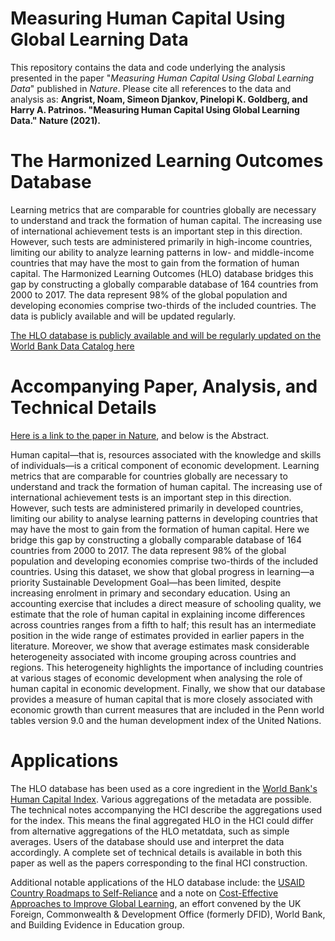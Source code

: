 # Measuring Human Capital Using Global Learning Data

This repository contains the data and code underlying the analysis presented in the paper "*Measuring Human Capital Using Global Learning Data*" published in *Nature*. Please cite all references to the data and analysis as: **Angrist, Noam, Simeon Djankov, Pinelopi K. Goldberg, and Harry A. Patrinos. "Measuring Human Capital Using Global Learning Data." Nature (2021).**

# The Harmonized Learning Outcomes Database

Learning metrics that are comparable for countries globally are necessary to understand and track the formation of human capital. The increasing use of international achievement tests is an important step in this direction. However, such tests are administered primarily in high-income countries, limiting our ability to analyze learning patterns in low- and middle-income countries that may have the most to gain from the formation of human capital. The Harmonized Learning Outcomes (HLO) database bridges this gap by constructing a globally comparable database of 164 countries from 2000 to 2017. The data represent 98% of the global population and developing economies comprise two-thirds of the included countries. The data is publicly available and will be updated regularly.

[The HLO database is publicly available and will be regularly updated on the World Bank Data Catalog here](https://datacatalog.worldbank.org/dataset/harmonized-learning-outcomes-hlo-database)

# Accompanying Paper, Analysis, and Technical Details

[Here is a link to the paper in Nature](https://doi.org/10.1038/s41586-021-03323-7), and below is the Abstract.

Human capital—that is, resources associated with the knowledge and skills of individuals—is a critical component of economic development. Learning metrics that are comparable for countries globally are necessary to understand and track the formation of human capital. The increasing use of international achievement tests is an important step in this direction. However, such tests are administered primarily in developed countries, limiting our ability to analyse learning patterns in developing countries that may have the most to gain from the formation of human capital. Here we bridge this gap by constructing a globally comparable database of 164 countries from 2000 to 2017. The data represent 98% of the global population and developing economies comprise two-thirds of the included countries. Using this dataset, we show that global progress in learning—a priority Sustainable Development Goal—has been limited, despite increasing enrolment in primary and secondary education. Using an accounting exercise that includes a direct measure of schooling quality, we estimate that the role of human capital in explaining income differences across countries ranges from a fifth to half; this result has an intermediate position in the wide range of estimates provided in earlier papers in the literature. Moreover, we show that average estimates mask considerable heterogeneity associated with income grouping across countries and regions. This heterogeneity highlights the importance of including countries at various stages of economic development when analysing the role of human capital in economic development. Finally, we show that our database provides a measure of human capital that is more closely associated with economic growth than current measures that are included in the Penn world tables version 9.0 and the human development index of the United Nations.

# Applications

The HLO database has been used as a core ingredient in the [World Bank's Human Capital Index](https://www.worldbank.org/en/publication/human-capital). Various aggregations of the metadata are possible. The technical notes accompanying the HCI describe the aggregations used for the index. This means the final aggregated HLO in the HCI could differ from alternative aggregations of the HLO metatdata, such as simple averages. Users of the database should use and interpret the data accordingly. A complete set of technical details is available in both this paper as well as the papers corresponding to the final HCI construction. 

Additional notable applications of the HLO database include: the [USAID Country Roadmaps to Self-Reliance](https://selfreliance.usaid.gov) and a note on [Cost-Effective Approaches to Improve Global Learning](http://documents1.worldbank.org/curated/en/719211603835247448/pdf/Cost-Effective-Approaches-to-Improve-Global-Learning-What-Does-Recent-Evidence-Tell-Us-Are-Smart-Buys-for-Improving-Learning-in-Low-and-Middle-Income-Countries.pdf), an effort convened by the UK Foreign, Commonwealth & Development Office (formerly DFID), World Bank, and Building Evidence in Education group.


